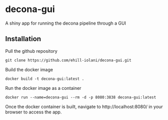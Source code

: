 # decona-gui
A shiny app for running the decona pipeline through a GUI

## Installation
Pull the github repository
```
git clone https://github.com/ehill-iolani/decona-gui.git
```
Build the docker image
```
docker build -t decona-gui:latest .
```
Run the docker image as a container
```
docker run --name=decona-gui --rm -d -p 8080:3838 decona-gui:latest
```
Once the docker container is built, navigate to http://localhost:8080/ in your browser to access the app.
